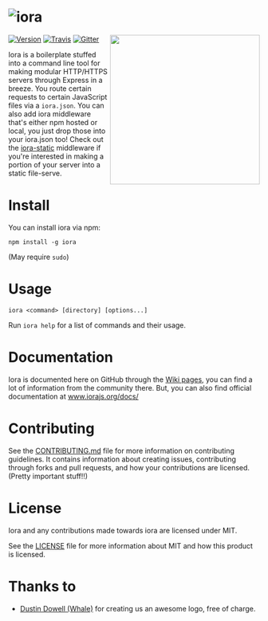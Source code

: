 ![iora][title-image]
====

<img align="right" height="300" src="http://www.iorajs.org/resources/images/iora.svg">

[![Version][npm-version-image]][npm-link]
[![Travis][travis-image]][travis-link]
[![Gitter][gitter-image]][gitter-link]

Iora is a boilerplate stuffed into a command line tool for making modular HTTP/HTTPS servers through Express in a breeze.  You route certain requests to certain JavaScript files via a `iora.json`.  You can also add iora middleware that's either npm hosted or local, you just drop those into your iora.json too!  Check out the [iora-static](https://github.com/iora/iora-static) middleware if you're interested in making a portion of your server into a static file-serve.

# Install
You can install iora via npm:

```
npm install -g iora
```
(May require `sudo`)

# Usage
```
iora <command> [directory] [options...]
```

Run `iora help` for a list of commands and their usage.

# Documentation
Iora is documented here on GitHub through the [Wiki pages](https://github.com/iora/iora/wiki), you can find a lot of information from the community there.  But, you can also find official documentation at www.iorajs.org/docs/

# Contributing
See the [CONTRIBUTING.md](CONTRIBUTING.md) file for more information on contributing guidelines.  It contains information about creating issues, contributing through forks and pull requests, and how your contributions are licensed. (Pretty important stuff!!)

# License
Iora and any contributions made towards iora are licensed under MIT.  

See the [LICENSE](LICENSE) file for more information about MIT and how this product is licensed.

# Thanks to
 - [Dustin Dowell (Whale)](https://github.com/dustindowell22) for creating us an awesome logo, free of charge.


 [travis-image]: https://travis-ci.org/iora/iora.svg?branch=master
 [npm-version-image]: https://badge.fury.io/js/iora.svg
 [gitter-image]: https://badges.gitter.im/Join%20Chat.svg
 [title-image]: http://i.imgur.com/0PSnkDt.png

 [travis-link]: https://travis-ci.org/iora/iora
 [npm-link]: https://www.npmjs.com/package/iora
 [gitter-link]: https://gitter.im/iora/iora
